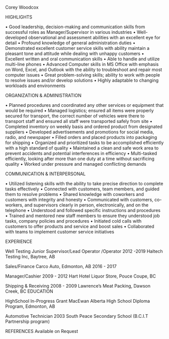 Corey Woodcox

HIGHLIGHTS	

•	Good leadership, decision-making and communication skills from successful roles as Manager/Supervisor in various industries
•	Well- developed observational and assessment abilities with an excellent eye for detail
•	Profound knowledge of general administration duties
•	Demonstrated excellent customer service skills with ability maintain a pleasant tone and attitude while dealing with unhappy customers
•	Excellent written and oral communication skills
•	Able to handle and utilize multi-line phones
•	Advanced Computer skills in MS Office with emphasis on Word, Excel, and Outlook with the ability to troubleshoot and repair most computer issues 
•	Great problem-solving skills; ability to work with people to resolve issues and/or develop solutions
•	 Highly adaptable to changing workloads and environments 

ORGANIZATION & ADMINISTRATION	

•	Planned procedures and coordinated any other services or equipment that would be required
•	Managed logistics; ensured all items were properly secured for transport, the correct number of vehicles were there to transport staff and ensured all staff were transported 
    safely from site
•	Completed inventory on weekly basis and ordered product from designated suppliers
•	Developed advertisements and promotions for social media, radio, and newspaper
•	Filled orders and placed products into packaging for shipping
•	Organized and prioritized tasks to be accomplished efficiently with a high standard of quality 
•	Maintained a clean and safe work area to prevent accidents and potential interferences in efficiency
•	Multi-tasked efficiently, looking after more than one duty at a time without sacrificing quality
•	Worked under pressure and managed conflicting demands                                                                                                                  

COMMUNICATION & INTERPERSONAL

•	Utilized listening skills with the ability to take precise direction to complete tasks effectively
•	Connected with customers, team members, and guided them to resolve problems
•	Shared knowledge with coworkers and customers with integrity and honesty
•	Communicated with customers, co-workers, and supervisors clearly in person, electronically, and on the telephone
•	Understood and followed specific instructions and procedures
•	Trained and mentored new staff members to ensure they understood job tasks, company policies and procedures
•	Initiated cold calls with customers to offer products and service and boost sales
•	Collaborated with teams to implement customer service initiatives

EXPERIENCE	

Well Testing Junior Supervisor/Lead Operator /Operator                                       2012 -2019
Haltech Testing Inc, Baytree, AB                                                                                    

Sales/Finance
Carco Auto, Edmonton, AB                                                                     2016 - 2017

Manager/Cashier                                                                              2009 - 2012
Hart Hotel Liquor Store, Pouce Coupe, BC

Shipping & Receiving                                                                         2008 - 2009
Lawrence’s Meat Packing, Dawson Creek, BC
EDUCATION	

HighSchool                                                                                   In-Progress
Grant MacEwan Alberta High School Diploma Program, Edmonton, AB

Automotive Technician                                                                        2003
South Peace Secondary School (B.C.I.T Partnership program)                                                                                                             

REFERENCES	Available on Request